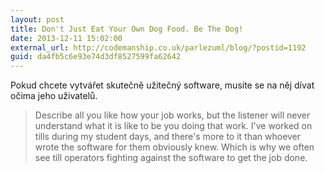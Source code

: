```yaml
---
layout: post
title: Don't Just Eat Your Own Dog Food. Be The Dog!
date: 2013-12-11 15:02:00
external_url: http://codemanship.co.uk/parlezuml/blog/?postid=1192
guid: da4fb5c6e93e74d3df8527599fa62642
---
```


Pokud chcete vytvářet skutečně užitečný software, musíte se na něj dívat očima jeho uživatelů.

> Describe all you like how your job works, but the listener will never understand what it is like to be you doing that work. I've worked on tills during my student days, and there's more to it than whoever wrote the software for them obviously knew. Which is why we often see till operators fighting against the software to get the job done.

